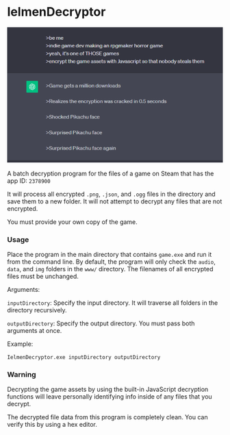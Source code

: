 # IelmenDecryptor

![ChatGPT writes a greentext](/docs/header.png)

A batch decryption program for the files of a game on Steam that has the app ID: `2378900`

It will process all encrypted `.png`, `.json`, and `.ogg` files in the directory and save them to a new folder. It will not attempt to decrypt any files that are not encrypted.

You must provide your own copy of the game.

### Usage

Place the program in the main directory that contains `game.exe` and run it from the command line. By default, the program will only check the `audio`, `data`, and `img` folders in the `www/` directory. The filenames of all encrypted files must be unchanged.

Arguments:

`inputDirectory`: Specify the input directory. It will traverse all folders in the directory recursively.

`outputDirectory`: Specify the output directory. You must pass both arguments at once.

Example:

```
IelmenDecryptor.exe inputDirectory outputDirectory
```

### Warning

Decrypting the game assets by using the built-in JavaScript decryption functions will leave personally identifying info inside of any files that you decrypt.

The decrypted file data from this program is completely clean. You can verify this by using a hex editor.
